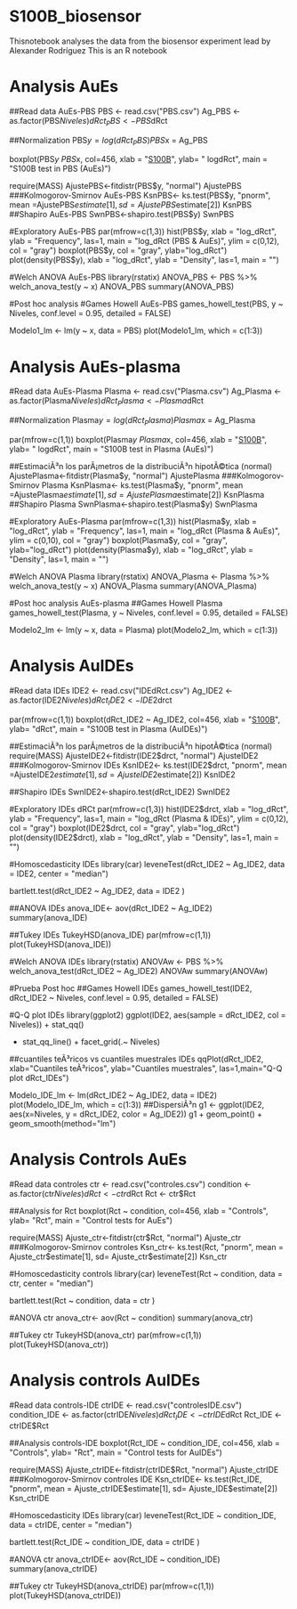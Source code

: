# S100B_biosensor
Thisnotebook analyses the data from the biosensor experiment lead by Alexander Rodríguez
This is an R notebook

# Analysis AuEs
##Read data AuEs-PBS
PBS <- read.csv("PBS.csv") 
Ag_PBS <- as.factor(PBS$Niveles)
dRct_PBS<- PBS$dRct

##Normalization
PBS$y = log(dRct_PBS)
PBS$x = Ag_PBS

boxplot(PBS$y ~ PBS$x, col=456, xlab = "[S100B](pg/mL)", ylab= " logdRct", main = "S100B test in PBS (AuEs)")

require(MASS)
AjustePBS<-fitdistr(PBS$y, "normal")
AjustePBS
###Kolmogorov-Smirnov AuEs-PBS
KsnPBS<- ks.test(PBS$y, "pnorm", mean =AjustePBS$estimate[1], sd= AjustePBS$estimate[2])
KsnPBS
##Shapiro AuEs-PBS
SwnPBS<-shapiro.test(PBS$y)
SwnPBS

#Exploratory AuEs-PBS
par(mfrow=c(1,3))
hist(PBS$y, xlab = "log_dRct", ylab = "Frequency", las=1, 
     main = "log_dRct (PBS & AuEs)", ylim = c(0,12), col = "gray")
boxplot(PBS$y, col = "gray", ylab="log_dRct")
plot(density(PBS$y), xlab = "log_dRct", ylab = "Density", las=1, main = "")

#Welch ANOVA AuEs-PBS
library(rstatix)
ANOVA_PBS <- PBS %>% welch_anova_test(y ~ x)
ANOVA_PBS
summary(ANOVA_PBS)

#Post hoc analysis
#Games Howell AuEs-PBS
games_howell_test(PBS, y ~ Niveles, conf.level = 0.95, detailed = FALSE)

Modelo1_lm <- lm(y ~ x, data = PBS)
plot(Modelo1_lm, which = c(1:3))

# Analysis AuEs-plasma
#Read data AuEs-Plasma
Plasma <- read.csv("Plasma.csv") 
Ag_Plasma <- as.factor(Plasma$Niveles)
dRct_Plasma<- Plasma$dRct

##Normalization
Plasma$y = log(dRct_Plasma)
Plasma$x = Ag_Plasma

par(mfrow=c(1,1))
boxplot(Plasma$y ~ Plasma$x, col=456, xlab = "[S100B](pg/mL)", ylab= " logdRct", main = "S100B test in Plasma (AuEs)")

##EstimaciÃ³n los parÃ¡metros de la distribuciÃ³n hipotÃ©tica (normal)
AjustePlasma<-fitdistr(Plasma$y, "normal")
AjustePlasma
###Kolmogorov-Smirnov Plasma
KsnPlasma<- ks.test(Plasma$y, "pnorm", mean =AjustePlasma$estimate[1], sd= AjustePlasma$estimate[2])
KsnPlasma
##Shapiro Plasma
SwnPlasma<-shapiro.test(Plasma$y)
SwnPlasma

#Exploratory AuEs-Plasma
par(mfrow=c(1,3))
hist(Plasma$y, xlab = "log_dRct", ylab = "Frequency", las=1, 
     main = "log_dRct (Plasma & AuEs)", ylim = c(0,10), col = "gray")
boxplot(Plasma$y, col = "gray", ylab="log_dRct")
plot(density(Plasma$y), xlab = "log_dRct", ylab = "Density", las=1, main = "")

#Welch ANOVA Plasma
library(rstatix)
ANOVA_Plasma <- Plasma %>% welch_anova_test(y ~ x)
ANOVA_Plasma
summary(ANOVA_Plasma)

#Post hoc analysis AuEs-plasma
##Games Howell Plasma
games_howell_test(Plasma, y ~ Niveles, conf.level = 0.95, detailed = FALSE)

Modelo2_lm <- lm(y ~ x, data = Plasma)
plot(Modelo2_lm, which = c(1:3))

# Analysis AuIDEs
#Read data IDEs 
IDE2 <- read.csv("IDEdRct.csv") 
Ag_IDE2 <- as.factor(IDE2$Niveles)
dRct_IDE2<- IDE2$drct

par(mfrow=c(1,1))
boxplot(dRct_IDE2 ~ Ag_IDE2, col=456, xlab = "[S100B](pg/mL)", ylab= "dRct", main = "S100B test in Plasma (AuIDEs)")

##EstimaciÃ³n los parÃ¡metros de la distribuciÃ³n hipotÃ©tica (normal)
require(MASS)
AjusteIDE2<-fitdistr(IDE2$drct, "normal")
AjusteIDE2
###Kolmogorov-Smirnov IDEs 
KsnIDE2<- ks.test(IDE2$drct, "pnorm", mean =AjusteIDE2$estimate[1], sd= AjusteIDE2$estimate[2])
KsnIDE2

##Shapiro IDEs 
SwnIDE2<-shapiro.test(dRct_IDE2)
SwnIDE2

#Exploratory IDEs dRCt
par(mfrow=c(1,3))
hist(IDE2$drct, xlab = "log_dRct", ylab = "Frequency", las=1, 
     main = "log_dRct (Plasma & IDEs)", ylim = c(0,12), col = "gray")
boxplot(IDE2$drct, col = "gray", ylab="log_dRct")
plot(density(IDE2$drct), xlab = "log_dRct", ylab = "Density", las=1, main = "")

#Homoscedasticity IDEs 
library(car)
leveneTest(dRct_IDE2 ~ Ag_IDE2, data = IDE2, center = "median")

bartlett.test(dRct_IDE2 ~ Ag_IDE2, data = IDE2 )

##ANOVA IDEs 
anova_IDE<- aov(dRct_IDE2 ~ Ag_IDE2)
summary(anova_IDE)

##Tukey IDEs
TukeyHSD(anova_IDE)
par(mfrow=c(1,1))
plot(TukeyHSD(anova_IDE))

#Welch ANOVA IDEs
library(rstatix)
ANOVAw <- PBS %>% welch_anova_test(dRct_IDE2 ~ Ag_IDE2)
ANOVAw
summary(ANOVAw)

#Prueba Post hoc
##Games Howell IDEs
games_howell_test(IDE2, dRct_IDE2 ~ Niveles, conf.level = 0.95, detailed = FALSE)

#Q-Q plot IDEs
library(ggplot2)
ggplot(IDE2, aes(sample = dRct_IDE2, col = Niveles)) + stat_qq()
+ stat_qq_line() + facet_grid(.~ Niveles)

##cuantiles teÃ³ricos vs cuantiles muestrales IDEs
qqPlot(dRct_IDE2, xlab="Cuantiles teÃ³ricos", ylab="Cuantiles muestrales", 
       las=1,main="Q-Q plot dRct_IDEs")

Modelo_IDE_lm <- lm(dRct_IDE2 ~ Ag_IDE2, data = IDE2)
plot(Modelo_IDE_lm, which = c(1:3))
##DispersiÃ³n
g1 <- ggplot(IDE2, aes(x=Niveles, y = dRct_IDE2, color =  Ag_IDE2)) 
g1 + geom_point() + geom_smooth(method="lm")

# Analysis Controls AuEs
#Read data controles
ctr <- read.csv("controles.csv") 
condition <- as.factor(ctr$Niveles)
dRct <- ctr$dRct
Rct <- ctr$Rct


##Analysis for Rct
boxplot(Rct ~ condition, col=456, xlab = "Controls", ylab= "Rct", main = "Control tests for AuEs")

require(MASS)
Ajuste_ctr<-fitdistr(ctr$Rct, "normal")
Ajuste_ctr
###Kolmogorov-Smirnov controles
Ksn_ctr<- ks.test(Rct, "pnorm", mean = Ajuste_ctr$estimate[1], 
                  sd= Ajuste_ctr$estimate[2])
Ksn_ctr

#Homoscedasticity controls
library(car)
leveneTest(Rct ~ condition, data = ctr, center = "median")

bartlett.test(Rct ~ condition, data = ctr )


#ANOVA ctr
anova_ctr<- aov(Rct ~ condition)
summary(anova_ctr)

##Tukey ctr
TukeyHSD(anova_ctr)
par(mfrow=c(1,1))
plot(TukeyHSD(anova_ctr))

# Analysis controls AuIDEs
#Read data controls-IDE
ctrIDE <- read.csv("controlesIDE.csv") 
condition_IDE <- as.factor(ctrIDE$Niveles)
dRct_IDE <- ctrIDE$dRct
Rct_IDE <- ctrIDE$Rct


##Analysis controls-IDE
boxplot(Rct_IDE ~ condition_IDE, col=456, xlab = "Controls", ylab= "Rct", main = "Control tests for AuIDEs")

require(MASS)
Ajuste_ctrIDE<-fitdistr(ctrIDE$Rct, "normal")
Ajuste_ctrIDE
###Kolmogorov-Smirnov controles IDE
Ksn_ctrIDE<- ks.test(Rct_IDE, "pnorm", mean = Ajuste_ctrIDE$estimate[1], 
                  sd= Ajuste_IDE$estimate[2])
Ksn_ctrIDE

#Homoscedasticity IDEs
library(car)
leveneTest(Rct_IDE ~ condition_IDE, data = ctrIDE, center = "median")

bartlett.test(Rct_IDE ~ condition_IDE, data = ctrIDE )


#ANOVA ctr
anova_ctrIDE<- aov(Rct_IDE ~ condition_IDE)
summary(anova_ctrIDE)

##Tukey ctr
TukeyHSD(anova_ctrIDE)
par(mfrow=c(1,1))
plot(TukeyHSD(anova_ctrIDE))
